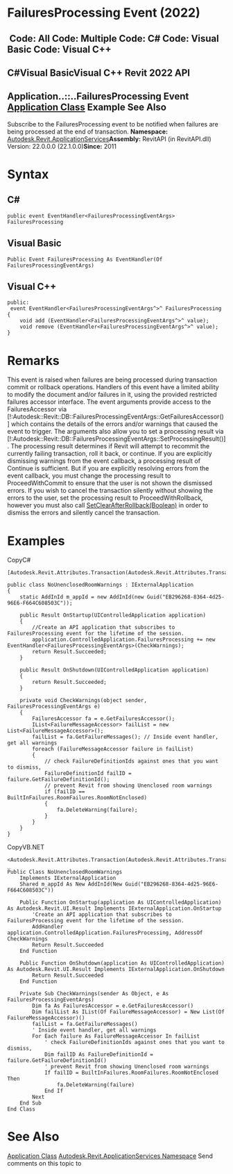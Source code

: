 # FailuresProcessing Event (2022)

﻿
 Code: All Code: Multiple Code: C# Code: Visual Basic Code: Visual C++   
---  
C#Visual BasicVisual C++
Revit 2022 API  
---  
Application..::..FailuresProcessing Event  
[Application Class](94db8ea8-d2c3-5e71-8030-466bcb8e4426.md "Application Class") Example See Also  
---  
Subscribe to the FailuresProcessing event to be notified when failures are being processed at the end of transaction. 
**Namespace:** [Autodesk.Revit.ApplicationServices](91957e18-2935-006c-83ab-3b5b9dbb5928.md "Autodesk.Revit.ApplicationServices Namespace")**Assembly:** RevitAPI (in RevitAPI.dll) Version: 22.0.0.0 (22.1.0.0)**Since:** 2011 
# Syntax
C#  
---  
```text
public event EventHandler<FailuresProcessingEventArgs> FailuresProcessing
```
  
Visual Basic  
---  
```text
Public Event FailuresProcessing As EventHandler(Of FailuresProcessingEventArgs)
```
  
Visual C++  
---  
```text
public:
 event EventHandler<FailuresProcessingEventArgs^>^ FailuresProcessing {
	void add (EventHandler<FailuresProcessingEventArgs^>^ value);
	void remove (EventHandler<FailuresProcessingEventArgs^>^ value);
}
```
  
# Remarks
This event is raised when failures are being processed during transaction commit or rollback operations. Handlers of this event have a limited ability to modify the document and/or failures in it, using the provided restricted failures accessor interface. 
The event arguments provide access to the FailuresAccessor via [!:Autodesk::Revit::DB::FailuresProcessingEventArgs::GetFailuresAccessor()] which contains the details of the errors and/or warnings that caused the event to trigger. 
The arguments also allow you to set a processing result via [!:Autodesk::Revit::DB::FailuresProcessingEventArgs::SetProcessingResult()]. The processing result determines if Revit will attempt to recommit the currently failing transaction, roll it back, or continue. If you are explicitly dismissing warnings from the event callback, a processing result of Continue is sufficient. But if you are explicitly resolving errors from the event callback, you must change the processing result to ProceedWithCommit to ensure that the user is not shown the dismissed errors. If you wish to cancel the transaction silently without showing the errors to the user, set the processing result to ProceedWithRollback, however you must also call [SetClearAfterRollback(Boolean)](bebe6efd-b05f-7a0b-4cc3-609ec35be42c.md "SetClearAfterRollback Method") in order to dismiss the errors and silently cancel the transaction.
# Examples
CopyC#
```text
[Autodesk.Revit.Attributes.Transaction(Autodesk.Revit.Attributes.TransactionMode.Manual)]

public class NoUnenclosedRoomWarnings : IExternalApplication
{
    static AddInId m_appId = new AddInId(new Guid("EB296268-8364-4d25-96E6-F664C608503C"));

    public Result OnStartup(UIControlledApplication application)
    {
        //Create an API application that subscribes to FailuresProcessing event for the lifetime of the session.
        application.ControlledApplication.FailuresProcessing += new EventHandler<FailuresProcessingEventArgs>(CheckWarnings);
        return Result.Succeeded;
    }

    public Result OnShutdown(UIControlledApplication application)
    {
        return Result.Succeeded;
    }

    private void CheckWarnings(object sender, FailuresProcessingEventArgs e)
    {
        FailuresAccessor fa = e.GetFailuresAccessor();
        IList<FailureMessageAccessor> failList = new List<FailureMessageAccessor>();
        failList = fa.GetFailureMessages(); // Inside event handler, get all warnings
        foreach (FailureMessageAccessor failure in failList)
        { 
            // check FailureDefinitionIds against ones that you want to dismiss, 
            FailureDefinitionId failID = failure.GetFailureDefinitionId();
            // prevent Revit from showing Unenclosed room warnings
            if (failID == BuiltInFailures.RoomFailures.RoomNotEnclosed)
            {
                fa.DeleteWarning(failure);
            }
        }
    }
}
```

CopyVB.NET
```text
<Autodesk.Revit.Attributes.Transaction(Autodesk.Revit.Attributes.TransactionMode.Manual)> _
Public Class NoUnenclosedRoomWarnings
    Implements IExternalApplication
    Shared m_appId As New AddInId(New Guid("EB296268-8364-4d25-96E6-F664C608503C"))

    Public Function OnStartup(application As UIControlledApplication) As Autodesk.Revit.UI.Result Implements IExternalApplication.OnStartup
        'Create an API application that subscribes to FailuresProcessing event for the lifetime of the session.
        AddHandler application.ControlledApplication.FailuresProcessing, AddressOf CheckWarnings
        Return Result.Succeeded
    End Function

    Public Function OnShutdown(application As UIControlledApplication) As Autodesk.Revit.UI.Result Implements IExternalApplication.OnShutdown
        Return Result.Succeeded
    End Function

    Private Sub CheckWarnings(sender As Object, e As FailuresProcessingEventArgs)
        Dim fa As FailuresAccessor = e.GetFailuresAccessor()
        Dim failList As IList(Of FailureMessageAccessor) = New List(Of FailureMessageAccessor)()
        failList = fa.GetFailureMessages()
        ' Inside event handler, get all warnings
        For Each failure As FailureMessageAccessor In failList
            ' check FailureDefinitionIds against ones that you want to dismiss, 
            Dim failID As FailureDefinitionId = failure.GetFailureDefinitionId()
            ' prevent Revit from showing Unenclosed room warnings
            If failID = BuiltInFailures.RoomFailures.RoomNotEnclosed Then
                fa.DeleteWarning(failure)
            End If
        Next
    End Sub
End Class
```

# See Also
[Application Class](94db8ea8-d2c3-5e71-8030-466bcb8e4426.md "Application Class")
[Autodesk.Revit.ApplicationServices Namespace](91957e18-2935-006c-83ab-3b5b9dbb5928.md "Autodesk.Revit.ApplicationServices Namespace")
Send comments on this topic to 